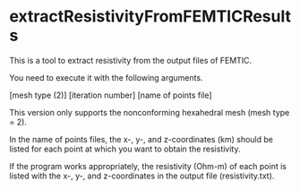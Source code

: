 # extractResistivityFromFEMTICResults
This is a tool to extract resistivity from the output files of FEMTIC.

You need to execute it with the following arguments.

[mesh type (2)] [iteration number] [name of points file]

This version only supports the nonconforming hexahedral mesh (mesh type = 2).

In the name of points files, the x-, y-, and z-coordinates (km) should be listed for each point at which you want to obtain the resistivity.

If the program works appropriately, the resistivity (Ohm-m) of each point is listed with the x-, y-, and z-coordinates in the output file (resistivity.txt).


